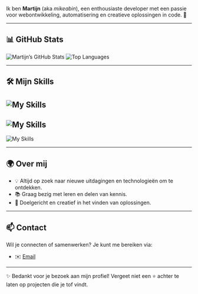 Ik ben **Martijn** (aka *mikeabin*), een enthousiaste developer met een passie voor webontwikkeling, automatisering en creatieve oplossingen in code. 🚀  

---

## 📊 GitHub Stats
![Martijn’s GitHub Stats](https://github-readme-stats.vercel.app/api?username=mikeabin&show_icons=true&theme=github_dark)
![Top Languages](https://github-readme-stats.vercel.app/api/top-langs/?username=mikeabin&layout=compact&theme=github_dark)

---

## 🛠️ Mijn Skills
![My Skills](https://skillicons.dev/icons?i=html,css,js,nodejs,wordpress,python)
-
![My Skills](https://skillicons.dev/icons?i=windows,linux,apple)
-
![My Skills](https://skillicons.dev/icons?i=vscode,discord,bots,git,github,powershell)



---

## 🌍 Over mij
- 💡 Altijd op zoek naar nieuwe uitdagingen en technologieën om te ontdekken.  
- 📚 Graag bezig met leren en delen van kennis.  
- 🎯 Doelgericht en creatief in het vinden van oplossingen.  

---

## 📫 Contact
Wil je connecten of samenwerken? Je kunt me bereiken via:  
- ✉️ [Email](mailto:jouwe-mailadres-hier)  

---
✨ Bedankt voor je bezoek aan mijn profiel! Vergeet niet een ⭐ achter te laten op projecten die je tof vindt.

